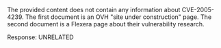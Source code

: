 The provided content does not contain any information about CVE-2005-4239. The first document is an OVH "site under construction" page. The second document is a Flexera page about their vulnerability research.

Response: UNRELATED